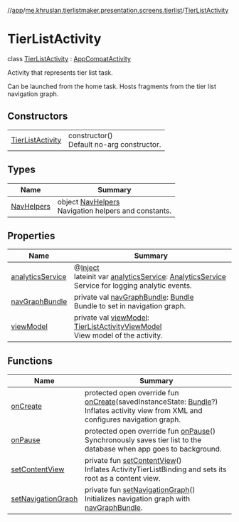 //[app](../../../index.md)/[me.khruslan.tierlistmaker.presentation.screens.tierlist](../index.md)/[TierListActivity](index.md)

# TierListActivity

class [TierListActivity](index.md) : [AppCompatActivity](https://developer.android.com/reference/kotlin/androidx/appcompat/app/AppCompatActivity.html)

Activity that represents tier list task.

Can be launched from the home task. Hosts fragments from the tier list navigation graph.

## Constructors

| | |
|---|---|
| [TierListActivity](-tier-list-activity.md) | constructor()<br>Default no-arg constructor. |

## Types

| Name | Summary |
|---|---|
| [NavHelpers](-nav-helpers/index.md) | object [NavHelpers](-nav-helpers/index.md)<br>Navigation helpers and constants. |

## Properties

| Name | Summary |
|---|---|
| [analyticsService](analytics-service.md) | @[Inject](https://javax-inject.github.io/javax-inject/api/javax/inject/Inject.html) <br>lateinit var [analyticsService](analytics-service.md): [AnalyticsService](../../me.khruslan.tierlistmaker.util.analytics/-analytics-service/index.md)<br>Service for logging analytic events. |
| [navGraphBundle](nav-graph-bundle.md) | private val [navGraphBundle](nav-graph-bundle.md): [Bundle](https://developer.android.com/reference/kotlin/android/os/Bundle.html)<br>Bundle to set in navigation graph. |
| [viewModel](view-model.md) | private val [viewModel](view-model.md): [TierListActivityViewModel](../../me.khruslan.tierlistmaker.presentation.viewmodels/-tier-list-activity-view-model/index.md)<br>View model of the activity. |

## Functions

| Name | Summary |
|---|---|
| [onCreate](on-create.md) | protected open override fun [onCreate](on-create.md)(savedInstanceState: [Bundle](https://developer.android.com/reference/kotlin/android/os/Bundle.html)?)<br>Inflates activity view from XML and configures navigation graph. |
| [onPause](on-pause.md) | protected open override fun [onPause](on-pause.md)()<br>Synchronously saves tier list to the database when app goes to background. |
| [setContentView](set-content-view.md) | private fun [setContentView](set-content-view.md)()<br>Inflates ActivityTierListBinding and sets its root as a content view. |
| [setNavigationGraph](set-navigation-graph.md) | private fun [setNavigationGraph](set-navigation-graph.md)()<br>Initializes navigation graph with [navGraphBundle](nav-graph-bundle.md). |
